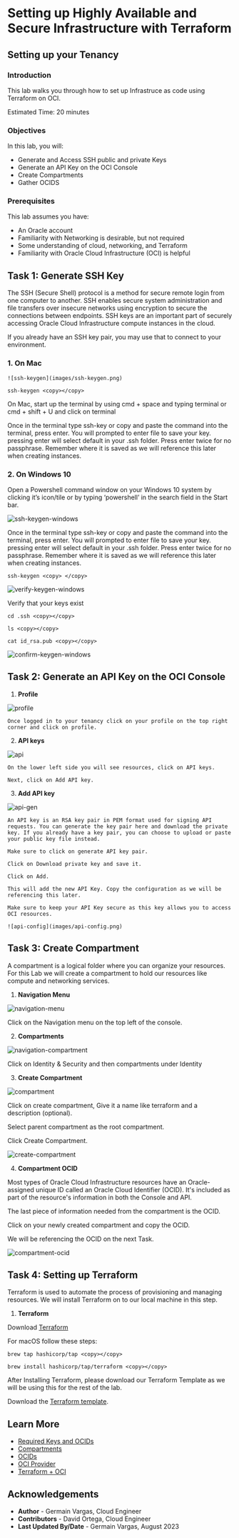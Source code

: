 # Setting up Highly Available and Secure Infrastructure with Terraform

## Setting up your Tenancy

### Introduction

This lab walks you through how to set up Infrastruce as code using Terraform on OCI. 

Estimated Time: 20 minutes

### Objectives

In this lab, you will:
* Generate and Access SSH public and private Keys
* Generate an API Key on the OCI Console
* Create Compartments
* Gather OCIDS

### Prerequisites

This lab assumes you have:
* An Oracle account
* Familiarity with Networking is desirable, but not required
* Some understanding of cloud, networking, and Terraform
* Familiarity with Oracle Cloud Infrastructure (OCI) is helpful

## Task 1: Generate SSH Key

The SSH (Secure Shell) protocol is a method for secure remote login from one computer to another. SSH enables secure system administration and file transfers over insecure networks using encryption to secure the connections between endpoints. SSH keys are an important part of securely accessing Oracle Cloud Infrastructure compute instances in the cloud.

If you already have an SSH key pair, you may use that to connect to your environment.

### 1. **On Mac**

	![ssh-keygen](images/ssh-keygen.png)

  ```
  ssh-keygen <copy></copy>
  ```

  On Mac, start up the terminal by using cmd + space and typing terminal or cmd + shift + U and click on terminal

  Once in the terminal type ssh-key or copy and paste the command into the terminal, press enter. You will prompted to enter file to save your key. pressing enter will select default in your .ssh folder. Press enter twice for no passphrase. Remember where it is saved as we will reference this later when creating instances.

### 2. **On Windows 10**

  Open a Powershell command window on your Windows 10 system by clicking it’s icon/tile or by typing ‘powershell’ in the search field in the Start bar.

  ![ssh-keygen-windows](images/ssh-keygen-windows.png)

  Once in the terminal type ssh-key or copy and paste the command into the terminal, press enter. You will prompted to enter file to save your key. pressing enter will select default in your .ssh folder. Press enter twice for no passphrase. Remember where it is saved as we will reference this later when creating instances.

  ```
  ssh-keygen <copy> </copy>
  ```

  ![verify-keygen-windows](images/verify-keygen-windows.png)

  Verify that your keys exist

  ```
  cd .ssh <copy></copy>
  ```
  ```
  ls <copy></copy>
  ```
  ```
  cat id_rsa.pub <copy></copy>
  ```

  ![confirm-keygen-windows](images/confirm-keygen-windows.png)

## Task 2: Generate an API Key on the OCI Console

1. **Profile**

  ![profile](images/profile.png)

    Once logged in to your tenancy click on your profile on the top right corner and click on profile.

2. **API keys**

  ![api](images/api.png)

    On the lower left side you will see resources, click on API keys.

    Next, click on Add API key.

3. **Add API key**

  ![api-gen](images/api-gen.png)

    An API key is an RSA key pair in PEM format used for signing API requests. You can generate the key pair here and download the private key. If you already have a key pair, you can choose to upload or paste your public key file instead.

    Make sure to click on generate API key pair. 
    
    Click on Download private key and save it. 
    
    Click on Add.

    This will add the new API Key. Copy the configuration as we will be referencing this later.

    Make sure to keep your API Key secure as this key allows you to access OCI resources.

    ![api-config](images/api-config.png)


## Task 3: Create Compartment

A compartment is a logical folder where you can organize your resources. For this Lab we will create a compartment to hold our resources like compute and networking services. 

1. **Navigation Menu**

  ![navigation-menu](images/navigation-menu.png)

  Click on the Navigation menu on the top left of the console.

2. **Compartments**

  ![navigation-compartment](images/navigation-compartment.png)

  Click on Identity & Security and then compartments under Identity

3. **Create Compartment**

  ![compartment](images/compartment.png)

  Click on create compartment, Give it a name like terraform and a description (optional). 

  Select parent compartment as the root compartment.

  Click Create Compartment.

  ![create-compartment](images/create-compartment.png)

4. **Compartment OCID**

  Most types of Oracle Cloud Infrastructure resources have an Oracle-assigned unique ID called an Oracle Cloud Identifier (OCID). It's included as part of the resource's information in both the Console and API.

  The last piece of information needed from the compartment is the OCID.

  Click on your newly created compartment and copy the OCID.

  We will be referencing the OCID on the next Task.

  ![compartment-ocid](images/compartment-ocid.png)

## Task 4: Setting up Terraform

  Terraform is used to automate the process of provisioning and managing resources. We will install Terraform on to our local machine in this step. 

1. **Terraform**
    
  Download [Terraform](https://www.terraform.io/downloads.html/)

  For macOS follow these steps: 
  ```
  brew tap hashicorp/tap <copy></copy>
  ```
  ```
  brew install hashicorp/tap/terraform <copy></copy>
  ```

  After Installing Terraform, please download our Terraform Template as we will be using this for the rest of the lab. 
  
  Download the [Terraform template](files/OCI_Terraform_LiveLab_Skeleton.zip).

## Learn More

* [Required Keys and OCIDs](https://docs.oracle.com/en-us/iaas/Content/API/Concepts/apisigningkey.htm#Required_Keys_and_OCIDs)
* [Compartments](https://docs.oracle.com/en/cloud/foundation/cloud_architecture/governance/compartments.html#what-is-a-compartment)
* [OCIDs](https://docs.oracle.com/en-us/iaas/Content/General/Concepts/identifiers.htm)
* [OCI Provider](https://registry.terraform.io/providers/oracle/oci/latest/docs)
* [Terraform + OCI](https://developer.hashicorp.com/terraform/tutorials/oci-get-started)

## Acknowledgements
* **Author** - Germain Vargas, Cloud Engineer
* **Contributors** -  David Ortega, Cloud Engineer
* **Last Updated By/Date** - Germain Vargas, August 2023
